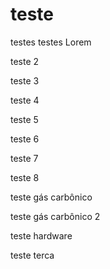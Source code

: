 # teste

testes testes Lorem

teste 2

teste 3

teste 4

teste 5

teste 6

teste 7

teste 8

teste gás carbônico

teste gás carbônico 2

teste hardware

teste terca